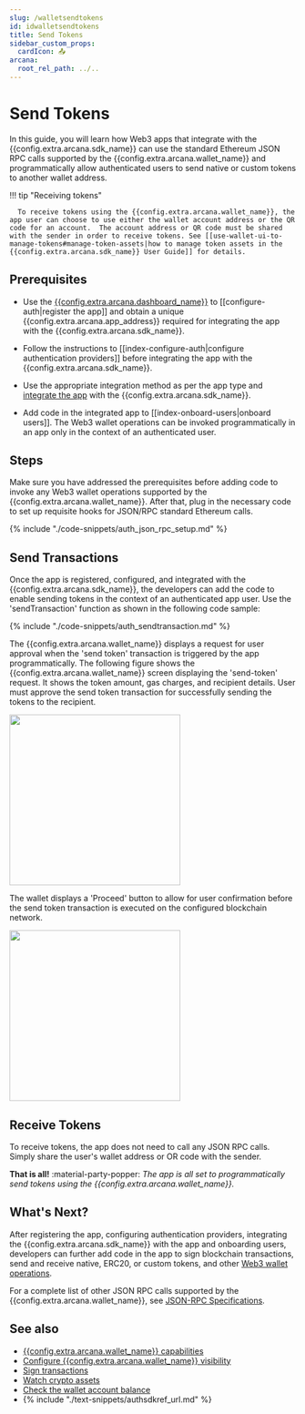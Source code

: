 ```yaml
---
slug: /walletsendtokens
id: idwalletsendtokens
title: Send Tokens
sidebar_custom_props:
  cardIcon: 📤
arcana:
  root_rel_path: ../..
---
```


# Send Tokens

In this guide, you will learn how Web3 apps that integrate with the {{config.extra.arcana.sdk_name}} can use the standard Ethereum JSON RPC calls supported by the {{config.extra.arcana.wallet_name}} and programmatically allow authenticated users to send native or custom tokens to another wallet address.

!!! tip "Receiving tokens"

      To receive tokens using the {{config.extra.arcana.wallet_name}}, the app user can choose to use either the wallet account address or the QR code for an account.  The account address or QR code must be shared with the sender in order to receive tokens. See [[use-wallet-ui-to-manage-tokens#manage-token-assets|how to manage token assets in the {{config.extra.arcana.sdk_name}} User Guide]] for details.

## Prerequisites

* Use the [{{config.extra.arcana.dashboard_name}}]({{page.meta.arcana.root_rel_path}}/concepts/dashboard.md) to [[configure-auth|register the app]] and obtain a unique {{config.extra.arcana.app_address}} required for integrating the app with the {{config.extra.arcana.sdk_name}}.

* Follow the instructions to [[index-configure-auth|configure authentication providers]] before integrating the app with the {{config.extra.arcana.sdk_name}}.
  
* Use the appropriate integration method as per the app type and [integrate the app]({{page.meta.arcana.root_rel_path}}/howto/integrate_auth/index.md) with the {{config.extra.arcana.sdk_name}}.

* Add code in the integrated app to [[index-onboard-users|onboard users]]. The Web3 wallet operations can be invoked programmatically in an app only in the context of an authenticated user.

## Steps

Make sure you have addressed the prerequisites before adding code to invoke any Web3 wallet operations supported by the {{config.extra.arcana.wallet_name}}. After that, plug in the necessary code to set up requisite hooks for JSON/RPC standard Ethereum calls.

{% include "./code-snippets/auth_json_rpc_setup.md" %}

## Send Transactions

Once the app is registered, configured, and integrated with the {{config.extra.arcana.sdk_name}}, the developers can add the code to enable sending tokens in the context of an authenticated app user. Use the 'sendTransaction' function as shown in the following code sample:

{% include "./code-snippets/auth_sendtransaction.md" %}

The {{config.extra.arcana.wallet_name}} displays a request for user approval when the 'send token' transaction is triggered by the app programmatically. The following figure shows the {{config.extra.arcana.wallet_name}} screen displaying the 'send-token' request. It shows the token amount, gas charges, and recipient details. User must approve the send token transaction for successfully sending the tokens to the recipient.

<img src="/img/an_wallet_send_inputs.png" width="300"/>

The wallet displays a 'Proceed' button to allow for user confirmation before the send token transaction is executed on the configured blockchain network. 

<img src="/img/an_wallet_send.png" width="300"/>

## Receive Tokens

To receive tokens, the app does not need to call any JSON RPC calls. Simply share the user's wallet address or OR code with the sender.

**That is all!**  :material-party-popper:
*The app is all set to programmatically send tokens using the {{config.extra.arcana.wallet_name}}.*

## What's Next?

After registering the app, configuring authentication providers, integrating the {{config.extra.arcana.sdk_name}} with the app and onboarding users, developers can further add code in the app to sign blockchain transactions, send and receive native, ERC20, or custom tokens, and other [Web3 wallet operations]({{page.meta.arcana.root_rel_path}}/howto/arcana_wallet/web3ops/index.md).

For a complete list of other JSON RPC calls supported by the {{config.extra.arcana.wallet_name}}, see [JSON-RPC Specifications](https://ethereum.github.io/execution-apis/api-documentation/).

## See also

* [{{config.extra.arcana.wallet_name}} capabilities]({{page.meta.arcana.root_rel_path}}/concepts/anwallet/index.md)
* [Configure {{config.extra.arcana.wallet_name}} visibility]({{page.meta.arcana.root_rel_path}}/howto/arcana_wallet/config_walletvisibility.md)
* [Sign transactions]({{page.meta.arcana.root_rel_path}}/howto/arcana_wallet/wallet_sign.md)
* [Watch crypto assets]({{page.meta.arcana.root_rel_path}}/howto/arcana_wallet/wallet_watchasset.md)
* [Check the wallet account balance]({{page.meta.arcana.root_rel_path}}/howto/arcana_wallet/wallet_balance.md)
* {% include "./text-snippets/authsdkref_url.md" %}
